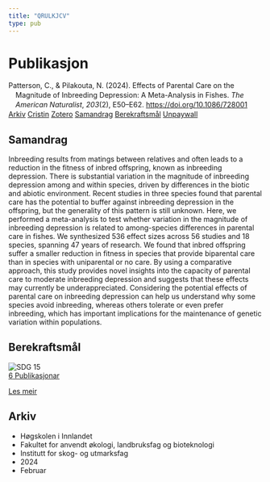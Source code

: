 ```yaml
---
title: "QRULKJCV"
type: pub
---
```

<h1>Publikasjon</h1>
<article id="csl-bib-container-QRULKJCV" class="csl-bib-container">
  <div class="csl-bib-body" style="line-height: 1.35; padding-left: 1em; text-indent:-1em;">
  <div class="csl-entry">Patterson, C., &amp; Pilakouta, N. (2024). Effects of Parental Care on the Magnitude of Inbreeding Depression: A Meta-Analysis in Fishes. <i>The American Naturalist</i>, <i>203</i>(2), E50&#x2013;E62. <a href="https://doi.org/10.1086/728001">https://doi.org/10.1086/728001</a></div>
</div>
  <div class="csl-bib-buttons">
    <a href="#taxonomy-article-QRULKJCV" class="csl-bib-button">Arkiv</a>
    <a href="https://app.cristin.no/results/show.jsf?id=2250018" alt="Cristin URL" class="csl-bib-button">Cristin</a>
    <a href="http://zotero.org/groups/5402882/items/QRULKJCV" alt="Zotero URL" class="csl-bib-button">Zotero</a>
    <a href="#abstract-article-QRULKJCV" class="csl-bib-button">Samandrag</a>
    <a href="#sdg-article-QRULKJCV" class="csl-bib-button">Berekraftsmål</a>
    <a href="https://doi.org/10.1086/728001" class="csl-bib-button">Unpaywall</a>
  </div>
  <div id="csl-bib-meta-container-QRULKJCV"></div>
</article>
<div id="csl-bib-meta-QRULKJCV" class="csl-bib-meta">
  <article id="abstract-article-QRULKJCV" class="abstract-article">
    <h1>Samandrag</h1>
    Inbreeding results from matings between relatives and often leads to a reduction in the fitness of inbred offspring, known as inbreeding depression. There is substantial variation in the magnitude of inbreeding depression among and within species, driven by differences in the biotic and abiotic environment. Recent studies in three species found that parental care has the potential to buffer against inbreeding depression in the offspring, but the generality of this pattern is still unknown. Here, we performed a meta-analysis to test whether variation in the magnitude of inbreeding depression is related to among-species differences in parental care in fishes. We synthesized 536 effect sizes across 56 studies and 18 species, spanning 47 years of research. We found that inbred offspring suffer a smaller reduction in fitness in species that provide biparental care than in species with uniparental or no care. By using a comparative approach, this study provides novel insights into the capacity of parental care to moderate inbreeding depression and suggests that these effects may currently be underappreciated. Considering the potential effects of parental care on inbreeding depression can help us understand why some species avoid inbreeding, whereas others tolerate or even prefer inbreeding, which has important implications for the maintenance of genetic variation within populations.
  </article>
  <article id="sdg-article-QRULKJCV" class="sdg-article">
    <h1>Berekraftsmål</h1>
    <div class="sdg-container"><div id="sdg15" class="sdg"> <img src="{{< params subfolder >}}images/sdg/sdg15_no.png" class="image" alt="SDG 15"> <div class="sdg-overlay"> <a href="{{< params subfolder >}}no/archive/?sdg=15#archive" class="sdg-publication-count"><span>6</span> Publikasjonar</a> <p><a href="NA" class="sdg-read-more">Les meir</a></p> </div> </div></div>
  </article>
  <article id="taxonomy-article-QRULKJCV" class="taxonomy-article">
    <h1>Arkiv</h1>
    <ul>
      <li>Høgskolen i Innlandet</li>
      <li>Fakultet for anvendt økologi, landbruksfag og bioteknologi</li>
      <li>Institutt for skog- og utmarksfag</li>
      <li>2024</li>
      <li>Februar</li>
    </ul>
  </article>
</div>
